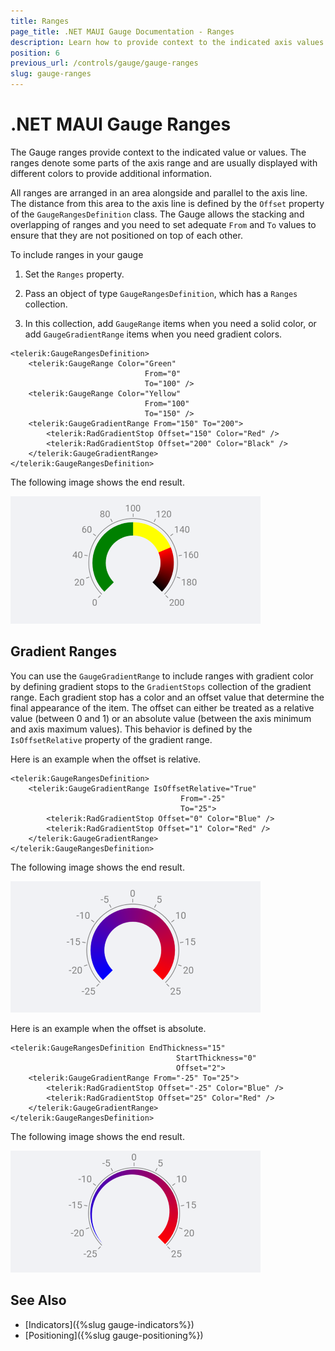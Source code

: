 ```yaml
---
title: Ranges
page_title: .NET MAUI Gauge Documentation - Ranges
description: Learn how to provide context to the indicated axis values of the Telerik Gauge for .NET MAUI by setting solid color or gradient ranges.
position: 6
previous_url: /controls/gauge/gauge-ranges
slug: gauge-ranges
---
```


# .NET MAUI Gauge Ranges

The Gauge ranges provide context to the indicated value or values. The ranges denote some parts of the axis range and are usually displayed with different colors to provide additional information.

All ranges are arranged in an area alongside and parallel to the axis line. The distance from this area to the axis line is defined by the `Offset` property of the `GaugeRangesDefinition` class. The Gauge allows the stacking and overlapping of ranges and you need to set adequate `From` and `To` values to ensure that they are not positioned on top of each other.

To include ranges in your gauge

1. Set the `Ranges` property.

1. Pass an object of type `GaugeRangesDefinition`, which has a `Ranges` collection.

1. In this collection, add `GaugeRange` items when you need a solid color, or add `GaugeGradientRange` items when you need gradient colors.

```XAML
<telerik:GaugeRangesDefinition>
    <telerik:GaugeRange Color="Green"
                              From="0"
                              To="100" />
    <telerik:GaugeRange Color="Yellow"
                              From="100"
                              To="150" />
    <telerik:GaugeGradientRange From="150" To="200">
        <telerik:RadGradientStop Offset="150" Color="Red" />
        <telerik:RadGradientStop Offset="200" Color="Black" />
    </telerik:GaugeGradientRange>
</telerik:GaugeRangesDefinition>
```


The following image shows the end result.

![Gauge Ranges](images/gauge-ranges-overview.png)

## Gradient Ranges

You can use the `GaugeGradientRange` to include ranges with gradient color by defining gradient stops to the `GradientStops` collection of the gradient range. Each gradient stop has a color and an offset value that determine the final appearance of the item. The offset can either be treated as a relative value (between 0 and 1) or an absolute value (between the axis minimum and axis maximum values). This behavior is defined by the `IsOffsetRelative` property of the gradient range.

Here is an example when the offset is relative.

```XAML
<telerik:GaugeRangesDefinition>
    <telerik:GaugeGradientRange IsOffsetRelative="True"
                                      From="-25"
                                      To="25">
        <telerik:RadGradientStop Offset="0" Color="Blue" />
        <telerik:RadGradientStop Offset="1" Color="Red" />
    </telerik:GaugeGradientRange>
</telerik:GaugeRangesDefinition>
```


The following image shows the end result.

![Gauge Relative Offset](images/gauge-ranges-relative.png)

Here is an example when the offset is absolute.

```XAML
<telerik:GaugeRangesDefinition EndThickness="15"
                                     StartThickness="0"
                                     Offset="2">
    <telerik:GaugeGradientRange From="-25" To="25">
        <telerik:RadGradientStop Offset="-25" Color="Blue" />
        <telerik:RadGradientStop Offset="25" Color="Red" />
    </telerik:GaugeGradientRange>
</telerik:GaugeRangesDefinition>
```

The following image shows the end result.

![Gauge Absolute Offset](images/gauge-ranges-absolute.png)

## See Also

- [Indicators]({%slug gauge-indicators%})
- [Positioning]({%slug gauge-positioning%})
